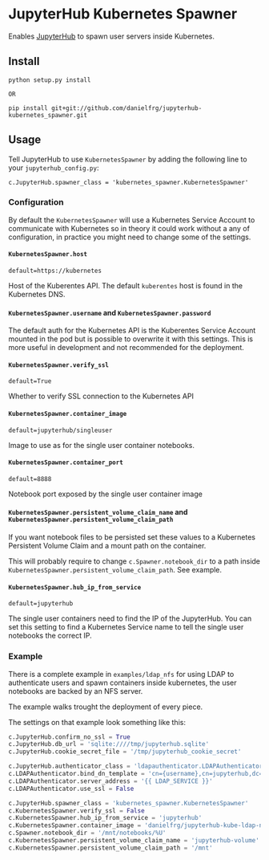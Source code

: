 # JupyterHub Kubernetes Spawner

Enables [JupyterHub](https://github.com/jupyterhub/jupyterhub) to spawn user servers inside Kubernetes.

## Install

```
python setup.py install

OR

pip install git+git://github.com/danielfrg/jupyterhub-kubernetes_spawner.git
```

## Usage

Tell JupyterHub to use `KubernetesSpawner` by adding the following line to your `jupyterhub_config.py`:

```
c.JupyterHub.spawner_class = 'kubernetes_spawner.KubernetesSpawner'
```

### Configuration

By default the `KubernetesSpawner` will use a Kubernetes Service Account to communicate
with Kubernetes so in theory it could work without a any of configuration, in practice
you might need to change some of the settings.

#### `KubernetesSpawner.host`

`default=https://kubernetes`

Host of the Kuberentes API. The default `kuberentes` host is found in the Kubernetes DNS.

#### `KubernetesSpawner.username` and `KubernetesSpawner.password`

The default auth for the Kubernetes API is the Kuberentes Service Account mounted
in the pod but is possible to overwrite it with this settings.
This is more useful in development and not recommended for the deployment.

#### `KubernetesSpawner.verify_ssl`

`default=True`

Whether to verify SSL connection to the Kubernetes API

#### `KubernetesSpawner.container_image`
`default=jupyterhub/singleuser`

Image to use as for the single user container notebooks.

#### `KubernetesSpawner.container_port`
`default=8888`

Notebook port exposed by the single user container image

####  `KubernetesSpawner.persistent_volume_claim_name` and `KubernetesSpawner.persistent_volume_claim_path`

If you want notebook files to be persisted set these values to a
Kubernetes Persistent Volume Claim and a mount path on the
container.

This will probably require to change `c.Spawner.notebook_dir`
to a path inside `KubernetesSpawner.persistent_volume_claim_path`.
See example.

#### `KubernetesSpawner.hub_ip_from_service`
`default=jupyterhub`

The single user containers need to find the IP of the JupyterHub.
You can set this setting to find a Kubernetes Service name
to tell the single user notebooks the correct IP.

### Example

There is a complete example in `examples/ldap_nfs` for using LDAP to authenticate users
and spawn containers inside kubernetes, the user notebooks are backed by an NFS server.

The example walks trought the deployment of every piece.

The settings on that example look something like this:

```python
c.JupyterHub.confirm_no_ssl = True
c.JupyterHub.db_url = 'sqlite:////tmp/jupyterhub.sqlite'
c.JupyterHub.cookie_secret_file = '/tmp/jupyterhub_cookie_secret'

c.JupyterHub.authenticator_class = 'ldapauthenticator.LDAPAuthenticator'
c.LDAPAuthenticator.bind_dn_template = 'cn={username},cn=jupyterhub,dc=example,dc=org'
c.LDAPAuthenticator.server_address = '{{ LDAP_SERVICE }}'
c.LDAPAuthenticator.use_ssl = False

c.JupyterHub.spawner_class = 'kubernetes_spawner.KubernetesSpawner'
c.KubernetesSpawner.verify_ssl = False
c.KubernetesSpawner.hub_ip_from_service = 'jupyterhub'
c.KubernetesSpawner.container_image = 'danielfrg/jupyterhub-kube-ldap-nfs-singleuser:0.1'
c.Spawner.notebook_dir = '/mnt/notebooks/%U'
c.KubernetesSpawner.persistent_volume_claim_name = 'jupyterhub-volume'
c.KubernetesSpawner.persistent_volume_claim_path = '/mnt'
```
